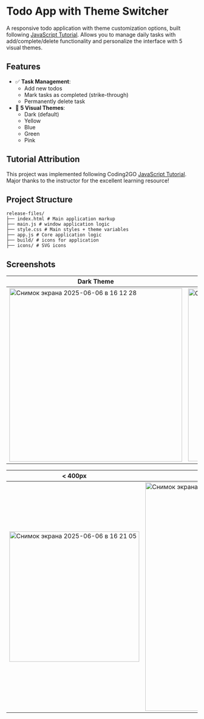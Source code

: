 # Todo App with Theme Switcher
A responsive todo application with theme customization options, built following [JavaScript Tutorial](https://www.youtube.com/watch?v=THEKW1gITJI). Allows you to manage daily tasks with add/complete/delete functionality and personalize the interface with 5 visual themes.

## Features
- ✅ **Task Management**:
  - Add new todos
  - Mark tasks as completed (strike-through)
  - Permanently delete task
- 🎨 **5 Visual Themes**:
  - Dark (default)
  - Yellow 
  - Blue
  - Green
  - Pink
 
 ## Tutorial Attribution
This project was implemented following Coding2GO [JavaScript Tutorial](https://www.youtube.com/watch?v=THEKW1gITJI). Major thanks to the instructor for the excellent learning resource!

## Project Structure
```
release-files/  
├── index.html # Main application markup    
├── main.js # window application logic    
├── style.css # Main styles + theme variables    
├── app.js # Core application logic    
├── build/ # icons for application    
├── icons/ # SVG icons    
```

## Screenshots

| Dark Theme | Yellow Theme | Green Theme | Blue Theme | Pink Theme |
|-------------|------------|------------|-------------|-------------|
|<img width="455" alt="Снимок экрана 2025-06-06 в 16 12 28" src="https://github.com/user-attachments/assets/eeebb1c6-980f-4bbd-94ce-524a3b3cb844" />|<img width="453" alt="Снимок экрана 2025-06-06 в 16 11 48" src="https://github.com/user-attachments/assets/8a60431f-11b6-4211-9d06-00f63810313f" />|<img width="457" alt="Снимок экрана 2025-06-06 в 16 11 59" src="https://github.com/user-attachments/assets/ab49f142-983e-4d88-a1ce-f63b43dcb795" />|<img width="453" alt="Снимок экрана 2025-06-06 в 16 12 10" src="https://github.com/user-attachments/assets/bf1096aa-d745-4da4-a78b-fb5bf8473cef" />|<img width="455" alt="Снимок экрана 2025-06-06 в 16 12 19" src="https://github.com/user-attachments/assets/2618bd8b-5825-4223-8df5-aaae874a6004" />|

|   < 400px   |  <= 400px  |
|-------------|------------|
|<img width="342" alt="Снимок экрана 2025-06-06 в 16 21 05" src="https://github.com/user-attachments/assets/4ab5eaad-8894-4ced-8bac-a4098bc85a12" />|<img width="600" alt="Снимок экрана 2025-06-06 в 16 21 40" src="https://github.com/user-attachments/assets/3c14c163-42d5-4555-9920-e3acb88445b1" />|

